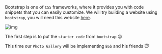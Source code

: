 Bootstrap is one of `CSS` frameworks, where it provides you with code snippets that you can easily customize. We will try building a website using `bootstrap`, you will need this website [here](https://getbootstrap.com/).


![img](https://lh6.googleusercontent.com/6Az8mocE1hQ1q9nruov06MXbMtPx8EsegEEtOiJ7hAyYVIt2Q0_KQTidNfVLX7WkDh8kOxgNh2Fc-0fvq2EuHZDGpCJGnJRqMPNiImqMqLYm9J2NbahpuuRWJMd7hpXcUp11j7BU=s0)

The first step is to put the `starter code` from `bootstrap` 😍

This time our `Photo Gallery` will be implementing `Bob` and his friends 😇

